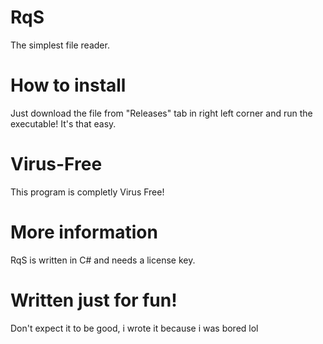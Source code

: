 # RqS
The simplest file reader.
# How to install
Just download the file from "Releases" tab in right left corner and run the executable! It's that easy.
# Virus-Free
This program is completly Virus Free!
# More information
RqS is written in C# and needs a license key.
# Written just for fun!
Don't expect it to be good, i wrote it because i was bored lol
